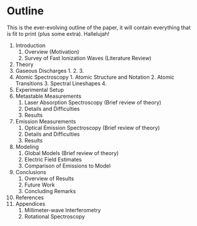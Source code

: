 Outline
=======

This is the ever-evolving outline of the paper, it will contain
everything that is fit to print (plus some extra). Hallelujah!

1. Introduction
    1. Overview (Motivation)
    2. Survey of Fast Ionization Waves (Literature Review)
2. Theory
  1. Gaseous Discharges
    1. 
    2. 
    3. 
  2. Atomic Spectroscopy
    1. Atomic Structure and Notation
    2. Atomic Transitions
    3. Spectral Lineshapes
    4. 
3. Experimental Setup
4. Metastable Measurements
    1. Laser Absorption Spectroscopy (Brief review of theory)
    2. Details and Difficulties
    3. Results
5. Emission Measurements
    1. Optical Emission Spectroscopy (Brief review of theory)
    2. Details and Difficulties
    3. Results
6. Modeling
    1. Global Models (Brief review of theory)
    2. Electric Field Estimates
    5. Comparison of Emissions to Model
7. Conclusions
    1. Overview of Results
    2. Future Work
    3. Concluding Remarks
8. References
9. Appendices
    1. Millimeter-wave Interferometry
    2. Rotational Spectroscopy
